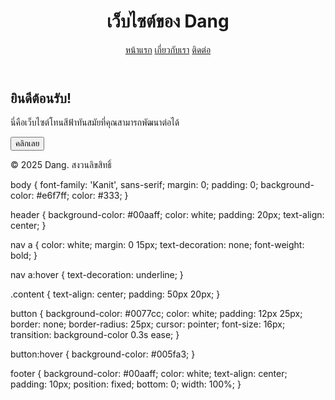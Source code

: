 <!DOCTYPE html>
<html lang="th">
<head>
  <meta charset="UTF-8">
  <meta name="viewport" content="width=device-width, initial-scale=1.0">
  <title>เว็บไซต์โทนสีฟ้าทันสมัย</title>
  <link href="https://fonts.googleapis.com/css2?family=Kanit&display=swap" rel="stylesheet">
  <link rel="stylesheet" href="style.css">
</head>
<body>
  <header>
    <h1>เว็บไซต์ของ Dang</h1>
    <nav>
      <a href="#">หน้าแรก</a>
      <a href="#">เกี่ยวกับเรา</a>
      <a href="#">ติดต่อ</a>
    </nav>
  </header>

  <section class="content">
    <h2>ยินดีต้อนรับ!</h2>
    <p>นี่คือเว็บไซต์โทนสีฟ้าทันสมัยที่คุณสามารถพัฒนาต่อได้</p>
    <button>คลิกเลย</button>
  </section>

  <footer>
    <p>© 2025 Dang. สงวนลิขสิทธิ์</p>
  </footer>
</body>
</html>body {
  font-family: 'Kanit', sans-serif;
  margin: 0;
  padding: 0;
  background-color: #e6f7ff;
  color: #333;
}

header {
  background-color: #00aaff;
  color: white;
  padding: 20px;
  text-align: center;
}

nav a {
  color: white;
  margin: 0 15px;
  text-decoration: none;
  font-weight: bold;
}

nav a:hover {
  text-decoration: underline;
}

.content {
  text-align: center;
  padding: 50px 20px;
}

button {
  background-color: #0077cc;
  color: white;
  padding: 12px 25px;
  border: none;
  border-radius: 25px;
  cursor: pointer;
  font-size: 16px;
  transition: background-color 0.3s ease;
}

button:hover {
  background-color: #005fa3;
}

footer {
  background-color: #00aaff;
  color: white;
  text-align: center;
  padding: 10px;
  position: fixed;
  bottom: 0;
  width: 100%;
}
